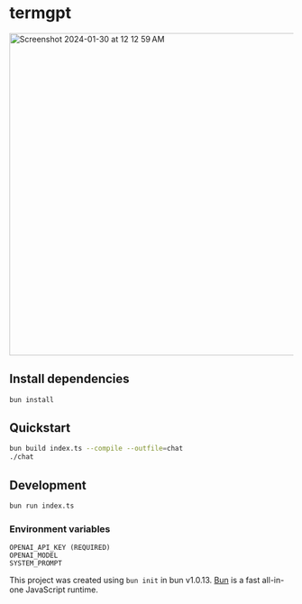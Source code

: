 # termgpt

<img width="572" alt="Screenshot 2024-01-30 at 12 12 59 AM" src="https://github.com/imsteev/termgpt/assets/9023630/f9c984a2-6a5e-42e4-a0d5-6436f1e5d71a">

## Install dependencies

```bash
bun install
```

## Quickstart
```bash
bun build index.ts --compile --outfile=chat
./chat
```


## Development
```bash
bun run index.ts 
```

### Environment variables
```
OPENAI_API_KEY (REQUIRED)
OPENAI_MODEL
SYSTEM_PROMPT
```


This project was created using `bun init` in bun v1.0.13. [Bun](https://bun.sh) is a fast all-in-one JavaScript runtime.
